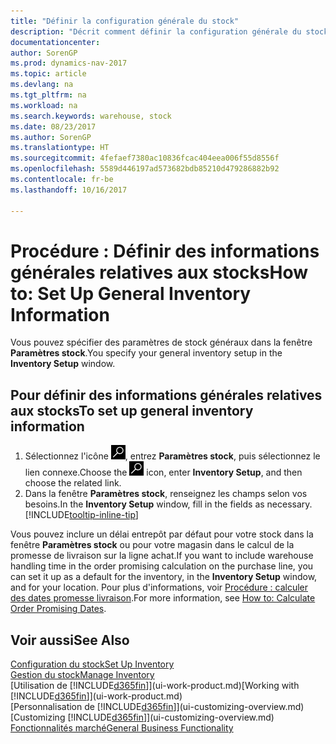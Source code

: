 ```yaml
---
title: "Définir la configuration générale du stock"
description: "Décrit comment définir la configuration générale du stock, telles que la souche de numéros et les magasins, de façon à pouvoir, par exemple, gérer votre entrepôt et votre stock."
documentationcenter: 
author: SorenGP
ms.prod: dynamics-nav-2017
ms.topic: article
ms.devlang: na
ms.tgt_pltfrm: na
ms.workload: na
ms.search.keywords: warehouse, stock
ms.date: 08/23/2017
ms.author: SorenGP
ms.translationtype: HT
ms.sourcegitcommit: 4fefaef7380ac10836fcac404eea006f55d8556f
ms.openlocfilehash: 5589d446197ad573682bdb85210d479286882b92
ms.contentlocale: fr-be
ms.lasthandoff: 10/16/2017

---
```

# <a name="how-to-set-up-general-inventory-information"></a><span data-ttu-id="3f5c6-103">Procédure : Définir des informations générales relatives aux stocks</span><span class="sxs-lookup"><span data-stu-id="3f5c6-103">How to: Set Up General Inventory Information</span></span>
<span data-ttu-id="3f5c6-104">Vous pouvez spécifier des paramètres de stock généraux dans la fenêtre **Paramètres stock**.</span><span class="sxs-lookup"><span data-stu-id="3f5c6-104">You specify your general inventory setup in the **Inventory Setup** window.</span></span>

## <a name="to-set-up-general-inventory-information"></a><span data-ttu-id="3f5c6-105">Pour définir des informations générales relatives aux stocks</span><span class="sxs-lookup"><span data-stu-id="3f5c6-105">To set up general inventory information</span></span>
1. <span data-ttu-id="3f5c6-106">Sélectionnez l'icône ![Page ou état pour la recherche](media/ui-search/search_small.png "Page ou état pour la recherche"), entrez **Paramètres stock**, puis sélectionnez le lien connexe.</span><span class="sxs-lookup"><span data-stu-id="3f5c6-106">Choose the ![Search for Page or Report](media/ui-search/search_small.png "Search for Page or Report icon") icon, enter **Inventory Setup**, and then choose the related link.</span></span>
2. <span data-ttu-id="3f5c6-107">Dans la fenêtre **Paramètres stock**, renseignez les champs selon vos besoins.</span><span class="sxs-lookup"><span data-stu-id="3f5c6-107">In the **Inventory Setup** window, fill in the fields as necessary.</span></span> [!INCLUDE[tooltip-inline-tip](includes/tooltip-inline-tip_md.md)]

<span data-ttu-id="3f5c6-108">Vous pouvez inclure un délai entrepôt par défaut pour votre stock dans la fenêtre **Paramètres stock** ou pour votre magasin dans le calcul de la promesse de livraison sur la ligne achat.</span><span class="sxs-lookup"><span data-stu-id="3f5c6-108">If you want to include warehouse handling time in the order promising calculation on the purchase line, you can set it up as a default for the inventory, in the **Inventory Setup** window, and for your location.</span></span> <span data-ttu-id="3f5c6-109">Pour plus d'informations, voir [Procédure : calculer des dates promesse livraison](sales-how-to-calculate-order-promising-dates.md).</span><span class="sxs-lookup"><span data-stu-id="3f5c6-109">For more information, see [How to: Calculate Order Promising Dates](sales-how-to-calculate-order-promising-dates.md).</span></span>  

## <a name="see-also"></a><span data-ttu-id="3f5c6-110">Voir aussi</span><span class="sxs-lookup"><span data-stu-id="3f5c6-110">See Also</span></span>
[<span data-ttu-id="3f5c6-111">Configuration du stock</span><span class="sxs-lookup"><span data-stu-id="3f5c6-111">Set Up Inventory</span></span>](inventory-setup-inventory.md)  
[<span data-ttu-id="3f5c6-112">Gestion du stock</span><span class="sxs-lookup"><span data-stu-id="3f5c6-112">Manage Inventory</span></span>](inventory-manage-inventory.md)  
<span data-ttu-id="3f5c6-113">[Utilisation de [!INCLUDE[d365fin](includes/d365fin_md.md)]](ui-work-product.md)</span><span class="sxs-lookup"><span data-stu-id="3f5c6-113">[Working with [!INCLUDE[d365fin](includes/d365fin_md.md)]](ui-work-product.md)</span></span>  
<span data-ttu-id="3f5c6-114">[Personnalisation de [!INCLUDE[d365fin](includes/d365fin_md.md)]](ui-customizing-overview.md)</span><span class="sxs-lookup"><span data-stu-id="3f5c6-114">[Customizing [!INCLUDE[d365fin](includes/d365fin_md.md)]](ui-customizing-overview.md)</span></span>  
[<span data-ttu-id="3f5c6-115">Fonctionnalités marché</span><span class="sxs-lookup"><span data-stu-id="3f5c6-115">General Business Functionality</span></span>](ui-across-business-areas.md)


